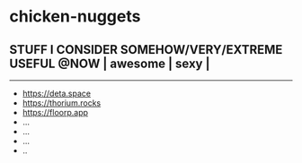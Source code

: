 # chicken-nuggets
## STUFF I CONSIDER SOMEHOW/VERY/EXTREME USEFUL @NOW | awesome | sexy |  


----  

+ https://deta.space
+ https://thorium.rocks
+ https://floorp.app
+ ...
+ ...
+ ...
+ ..


